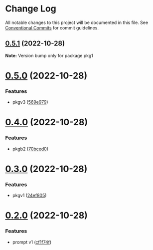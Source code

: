 # Change Log

All notable changes to this project will be documented in this file.
See [Conventional Commits](https://conventionalcommits.org) for commit guidelines.

## [0.5.1](https://github.com/raylee1994/lerna-project01/compare/pkg1@0.5.0...pkg1@0.5.1) (2022-10-28)

**Note:** Version bump only for package pkg1





# [0.5.0](https://github.com/raylee1994/lerna-project01/compare/pkg1@0.4.0...pkg1@0.5.0) (2022-10-28)


### Features

* pkgv3 ([569e979](https://github.com/raylee1994/lerna-project01/commit/569e97989b7e37ee7229c2e395bea5c6451099e9))





# [0.4.0](https://github.com/raylee1994/lerna-project01/compare/pkg1@0.3.0...pkg1@0.4.0) (2022-10-28)


### Features

* pkgb2 ([70bced0](https://github.com/raylee1994/lerna-project01/commit/70bced0bd08441fea4e0b8a30dabaae8f42679b7))





# [0.3.0](https://github.com/raylee1994/lerna-project01/compare/pkg1@0.2.0...pkg1@0.3.0) (2022-10-28)


### Features

* pkgv1 ([24ef805](https://github.com/raylee1994/lerna-project01/commit/24ef8056e5407100cb6d0885d113d14a58e80355))





# [0.2.0](https://github.com/raylee1994/lerna-project01/compare/pkg1@0.1.0...pkg1@0.2.0) (2022-10-28)


### Features

* prompt v1 ([cf1f74f](https://github.com/raylee1994/lerna-project01/commit/cf1f74f1c8022f5d83d7e67388079a1c3e030594))
